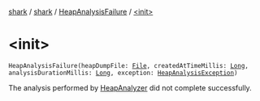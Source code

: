 [shark](../../index.md) / [shark](../index.md) / [HeapAnalysisFailure](index.md) / [&lt;init&gt;](./-init-.md)

# &lt;init&gt;

`HeapAnalysisFailure(heapDumpFile: `[`File`](https://docs.oracle.com/javase/6/docs/api/java/io/File.html)`, createdAtTimeMillis: `[`Long`](https://kotlinlang.org/api/latest/jvm/stdlib/kotlin/-long/index.html)`, analysisDurationMillis: `[`Long`](https://kotlinlang.org/api/latest/jvm/stdlib/kotlin/-long/index.html)`, exception: `[`HeapAnalysisException`](../-heap-analysis-exception/index.md)`)`

The analysis performed by [HeapAnalyzer](../-heap-analyzer/index.md) did not complete successfully.

